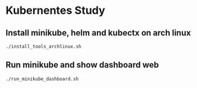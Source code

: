 # Kubernentes Study

## Install minikube, helm and kubectx on arch linux

    ./install_tools_archlinux.sh

## Run minikube and show dashboard web

    ./run_minikube_dashboard.sh

